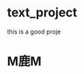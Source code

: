 # text_project
this is a good proje
<html>
  <head></head>
  <body>
    <h1>  M鹿M</h1>
  </body>
</html>
